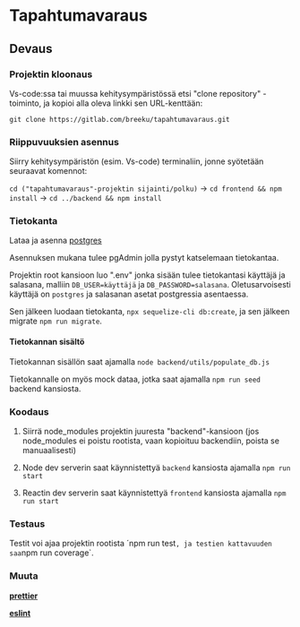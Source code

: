 # Tapahtumavaraus

## Devaus

### Projektin kloonaus

Vs-code:ssa tai muussa kehitysympäristössä etsi "clone repository" -toiminto, ja kopioi alla oleva linkki sen URL-kenttään:

`git clone https://gitlab.com/breeku/tapahtumavaraus.git`

### Riippuvuuksien asennus

Siirry kehitysympäristön (esim. Vs-code) terminaliin, jonne syötetään seuraavat komennot:

`cd ("tapahtumavaraus"-projektin sijainti/polku)` -> `cd frontend && npm install` -> `cd ../backend && npm install`

### Tietokanta

Lataa ja asenna [postgres](https://www.postgresql.org/download/)

Asennuksen mukana tulee pgAdmin jolla pystyt katselemaan tietokantaa.

Projektin root kansioon luo ".env" jonka sisään tulee tietokantasi käyttäjä ja salasana, malliin `DB_USER=käyttäjä` ja `DB_PASSWORD=salasana`. Oletusarvoisesti käyttäjä on `postgres` ja salasanan asetat postgressia asentaessa.

Sen jälkeen luodaan tietokanta, `npx sequelize-cli db:create`, ja sen jälkeen migrate `npm run migrate`.

#### Tietokannan sisältö

Tietokannan sisällön saat ajamalla `node backend/utils/populate_db.js`

Tietokannalle on myös mock dataa, jotka saat ajamalla `npm run seed` backend kansiosta.

### Koodaus

1. Siirrä node_modules projektin juuresta "backend"-kansioon (jos node_modules ei poistu rootista, vaan kopioituu backendiin, poista se manuaalisesti)

2. Node dev serverin saat käynnistettyä `backend` kansiosta ajamalla `npm run start`

3. Reactin dev serverin saat käynnistettyä `frontend` kansiosta ajamalla `npm run start`

### Testaus

Testit voi ajaa projektin rootista ´npm run test` , ja testien kattavuuden saa `npm run coverage`.

### Muuta

**[prettier](https://prettier.io/)**

**[eslint](https://www.jetbrains.com/help/webstorm/eslint.html)**
